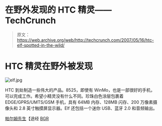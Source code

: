 # 在野外发现的 HTC 精灵——TechCrunch

> 原文：<https://web.archive.org/web/http://techcrunch.com/2007/05/16/htc-elf-spotted-in-the-wild/>

# HTC 精灵在野外被发现

![elf.jpg](img/75bb6657760d9746066b72515d6e7051.png)

HTC 到处制造一些伟大的产品。8525，即使有 WinMo，也是一部很好的手机，可以完成工作。希望小精灵没有什么不同。珍珠白色涂层包裹着 EDGE/GPRS/UMTS/GSM 手机，具有 64MB 内存、128MB 闪存、200 万像素摄像头和 2.8 英寸触摸屏显示器。Elf 还包括一个迷你 USB、蓝牙 2.0 和音频输出。

[帕尔姆先生](https://web.archive.org/web/20201026110517/http://mrpalm.com/list3.php?cont_id=667)【途经 [BGR](https://web.archive.org/web/20201026110517/http://www.boygeniusreport.com/2007/05/16/new-htc-elf-shots/)